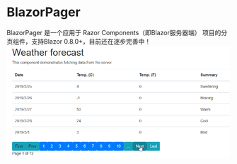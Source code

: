 ﻿# BlazorPager
BlazorPager 是一个应用于 Razor Components（即Blazor服务器端） 项目的分页组件，支持Blazor 0.8.0+，目前还在逐步完善中！
<img src="/Demo/RazorComponents/wwwroot/images/blazorpager.gif" alt="blazorpager demo"/>